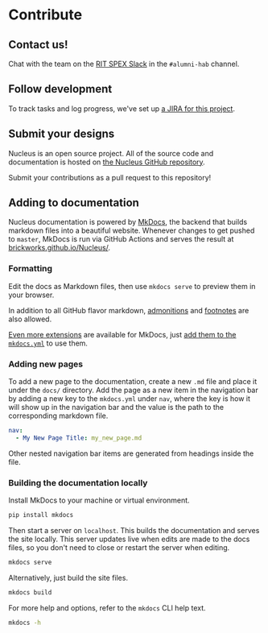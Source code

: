 # Contribute
## Contact us!
Chat with the team on the [RIT SPEX Slack](https://spexsuperslack.slack.com)
in the `#alumni-hab` channel.

## Follow development
To track tasks and log progress, we've set up [a JIRA for this project](https://brickworks.atlassian.net/).

## Submit your designs
Nucleus is an open source project. All of the source code and documentation
is hosted on [the Nucleus GitHub repository](https://github.com/brickworks/Nucleus).

Submit your contributions as a pull request to this repository!

## Adding to documentation
Nucleus documentation is powered by [MkDocs](https://www.mkdocs.org/), the
backend that builds markdown files into a beautiful website. Whenever changes
to get pushed to `master`, MkDocs is run via GitHub Actions and serves the
result at
[brickworks.github.io/Nucleus/](https://brickworks.github.io/Nucleus/).

### Formatting
Edit the docs as Markdown files, then use `mkdocs serve` to preview them in
your browser.

In addition to all GitHub flavor markdown,
[admonitions](https://python-markdown.github.io/extensions/admonition/) and
[footnotes](https://squidfunk.github.io/mkdocs-material/extensions/footnotes/)
are also allowed. 

[Even more extensions](https://python-markdown.github.io/extensions/) are
available for MkDocs, just [add them to the `mkdocs.yml`](https://www.mkdocs.org/user-guide/configuration/#markdown_extensions)
to use them.

### Adding new pages
To add a new page to the documentation, create a new `.md` file and place it
under the `docs/` directory. Add the page as a new item in the navigation bar
by adding a new key to the `mkdocs.yml` under `nav`, where the key is how it
will show up in the navigation bar and the value is the path to the 
corresponding markdown file.
```yaml
nav:
  - My New Page Title: my_new_page.md
```
Other nested navigation bar items are generated from headings inside the file.

### Building the documentation locally

Install MkDocs to your machine or virtual environment.
```bash
pip install mkdocs
```

Then start a server on `localhost`. This builds the documentation and serves
the site locally. This server updates live when edits are made to the docs
files, so you don't need to close or restart the server when editing.
```bash
mkdocs serve
```

Alternatively, just build the site files.
```bash
mkdocs build
```

For more help and options, refer to the `mkdocs` CLI help text.
```bash
mkdocs -h
```
